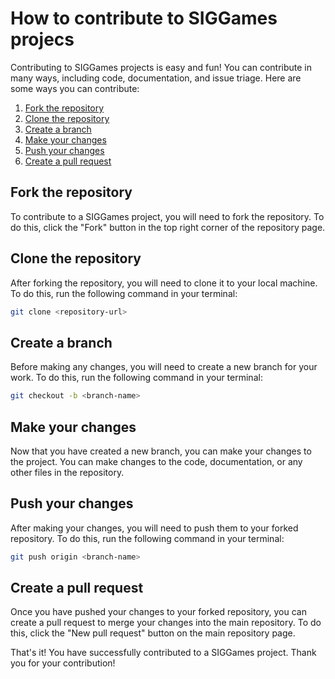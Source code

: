 # How to contribute to SIGGames projecs

Contributing to SIGGames projects is easy and fun! You can contribute in many ways, including code, documentation, and issue triage. Here are some ways you can contribute:

1. [Fork the repository](#fork-the-repository)
2. [Clone the repository](#clone-the-repository)
3. [Create a branch](#create-a-branch)
4. [Make your changes](#make-your-changes)
5. [Push your changes](#push-your-changes)
6. [Create a pull request](#create-a-pull-request)

## Fork the repository

To contribute to a SIGGames project, you will need to fork the repository. To do this, click the "Fork" button in the top right corner of the repository page.

## Clone the repository

After forking the repository, you will need to clone it to your local machine. To do this, run the following command in your terminal:

```bash
git clone <repository-url>
```

## Create a branch

Before making any changes, you will need to create a new branch for your work. To do this, run the following command in your terminal:

```bash
git checkout -b <branch-name>
```

## Make your changes

Now that you have created a new branch, you can make your changes to the project. You can make changes to the code, documentation, or any other files in the repository.

## Push your changes

After making your changes, you will need to push them to your forked repository. To do this, run the following command in your terminal:

```bash
git push origin <branch-name>
```

## Create a pull request

Once you have pushed your changes to your forked repository, you can create a pull request to merge your changes into the main repository. To do this, click the "New pull request" button on the main repository page.

That's it! You have successfully contributed to a SIGGames project. Thank you for your contribution!
